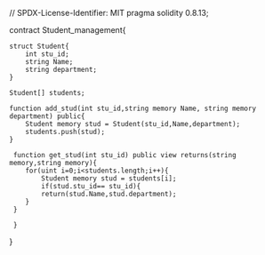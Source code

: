 // SPDX-License-Identifier: MIT
pragma solidity 0.8.13;

contract Student_management{

    struct Student{
        int stu_id;
        string Name;
        string department;
    }

    Student[] students;

    function add_stud(int stu_id,string memory Name, string memory department) public{
        Student memory stud = Student(stu_id,Name,department);
        students.push(stud);
    }

     function get_stud(int stu_id) public view returns(string memory,string memory){
        for(uint i=0;i<students.length;i++){
            Student memory stud = students[i];
            if(stud.stu_id== stu_id){
            return(stud.Name,stud.department);
        }
     }
 
     }
}
